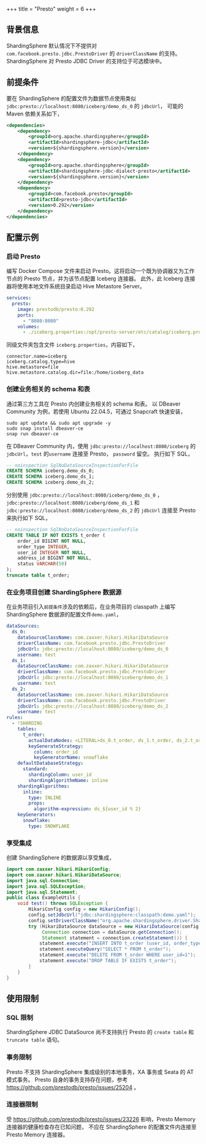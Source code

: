 +++
title = "Presto"
weight = 6
+++

## 背景信息

ShardingSphere 默认情况下不提供对 `com.facebook.presto.jdbc.PrestoDriver` 的 `driverClassName` 的支持。
ShardingSphere 对 Presto JDBC Driver 的支持位于可选模块中。

## 前提条件

要在 ShardingSphere 的配置文件为数据节点使用类似 `jdbc:presto://localhost:8080/iceberg/demo_ds_0` 的 `jdbcUrl`，
可能的 Maven 依赖关系如下，

```xml
<dependencies>
    <dependency>
        <groupId>org.apache.shardingsphere</groupId>
        <artifactId>shardingsphere-jdbc</artifactId>
        <version>${shardingsphere.version}</version>
    </dependency>
    <dependency>
        <groupId>org.apache.shardingsphere</groupId>
        <artifactId>shardingsphere-jdbc-dialect-presto</artifactId>
        <version>${shardingsphere.version}</version>
    </dependency>
    <dependency>
        <groupId>com.facebook.presto</groupId>
        <artifactId>presto-jdbc</artifactId>
        <version>0.292</version>
    </dependency>
</dependencies>
```

## 配置示例

### 启动 Presto

编写 Docker Compose 文件来启动 Presto。这将启动一个既为协调器又为工作节点的 Presto 节点，并为该节点配置 Iceberg 连接器。
此外，此 Iceberg 连接器将使用本地文件系统目录启动 Hive Metastore Server。

```yaml
services:
  presto:
    image: prestodb/presto:0.292
    ports:
      - "8080:8080"
    volumes:
      - ./iceberg.properties:/opt/presto-server/etc/catalog/iceberg.properties
```

同级文件夹包含文件 `iceberg.properties`，内容如下，

```properties
connector.name=iceberg
iceberg.catalog.type=hive
hive.metastore=file
hive.metastore.catalog.dir=file:/home/iceberg_data
```

### 创建业务相关的 schema 和表

通过第三方工具在 Presto 内创建业务相关的 schema 和表。
以 DBeaver Community 为例，若使用 Ubuntu 22.04.5，可通过 Snapcraft 快速安装，

```shell
sudo apt update && sudo apt upgrade -y
sudo snap install dbeaver-ce
snap run dbeaver-ce
```

在 DBeaver Community 内，使用 `jdbc:presto://localhost:8080/iceberg` 的 `jdbcUrl`，`test` 的`username` 连接至 Presto，
`password` 留空。
执行如下 SQL，

```sql
-- noinspection SqlNoDataSourceInspectionForFile
CREATE SCHEMA iceberg.demo_ds_0;
CREATE SCHEMA iceberg.demo_ds_1;
CREATE SCHEMA iceberg.demo_ds_2;
```

分别使用 `jdbc:presto://localhost:8080/iceberg/demo_ds_0` ，
`jdbc:presto://localhost:8080/iceberg/demo_ds_1` 和 `jdbc:presto://localhost:8080/iceberg/demo_ds_2` 的 `jdbcUrl` 连接至 Presto 来执行如下 SQL，

```sql
-- noinspection SqlNoDataSourceInspectionForFile
CREATE TABLE IF NOT EXISTS t_order (
    order_id BIGINT NOT NULL,
    order_type INTEGER,
    user_id INTEGER NOT NULL,
    address_id BIGINT NOT NULL,
    status VARCHAR(50)
);
truncate table t_order;
```

### 在业务项目创建 ShardingSphere 数据源

在业务项目引入`前提条件`涉及的依赖后，在业务项目的 classpath 上编写 ShardingSphere 数据源的配置文件`demo.yaml`，

```yaml
dataSources:
  ds_0:
    dataSourceClassName: com.zaxxer.hikari.HikariDataSource
    driverClassName: com.facebook.presto.jdbc.PrestoDriver
    jdbcUrl: jdbc:presto://localhost:8080/iceberg/demo_ds_0
    username: test
  ds_1:
    dataSourceClassName: com.zaxxer.hikari.HikariDataSource
    driverClassName: com.facebook.presto.jdbc.PrestoDriver
    jdbcUrl: jdbc:presto://localhost:8080/iceberg/demo_ds_1
    username: test
  ds_2:
    dataSourceClassName: com.zaxxer.hikari.HikariDataSource
    driverClassName: com.facebook.presto.jdbc.PrestoDriver
    jdbcUrl: jdbc:presto://localhost:8080/iceberg/demo_ds_2
    username: test
rules:
  - !SHARDING
    tables:
      t_order:
        actualDataNodes: <LITERAL>ds_0.t_order, ds_1.t_order, ds_2.t_order
        keyGenerateStrategy:
          column: order_id
          keyGeneratorName: snowflake
    defaultDatabaseStrategy:
      standard:
        shardingColumn: user_id
        shardingAlgorithmName: inline
    shardingAlgorithms:
      inline:
        type: INLINE
        props:
          algorithm-expression: ds_${user_id % 2}
    keyGenerators:
      snowflake:
        type: SNOWFLAKE
```

### 享受集成

创建 ShardingSphere 的数据源以享受集成，

```java
import com.zaxxer.hikari.HikariConfig;
import com.zaxxer.hikari.HikariDataSource;
import java.sql.Connection;
import java.sql.SQLException;
import java.sql.Statement;
public class ExampleUtils {
    void test() throws SQLException {
        HikariConfig config = new HikariConfig();
        config.setJdbcUrl("jdbc:shardingsphere:classpath:demo.yaml");
        config.setDriverClassName("org.apache.shardingsphere.driver.ShardingSphereDriver");
        try (HikariDataSource dataSource = new HikariDataSource(config);
             Connection connection = dataSource.getConnection();
             Statement statement = connection.createStatement()) {
            statement.execute("INSERT INTO t_order (user_id, order_type, address_id, status) VALUES (1, 1, 1, 'INSERT_TEST')");
            statement.executeQuery("SELECT * FROM t_order");
            statement.execute("DELETE FROM t_order WHERE user_id=1");
            statement.execute("DROP TABLE IF EXISTS t_order");
        }
    }
}
```

## 使用限制

### SQL 限制

ShardingSphere JDBC DataSource 尚不支持执行 Presto 的 `create table` 和 `truncate table` 语句。

### 事务限制

Presto 不支持 ShardingSphere 集成级别的本地事务，XA 事务或 Seata 的 AT 模式事务。
Presto 自身的事务支持存在问题，参考 https://github.com/prestodb/presto/issues/25204 。

### 连接器限制

受 https://github.com/prestodb/presto/issues/23226 影响，Presto Memory 连接器的健康检查存在已知问题，
不应在 ShardingSphere 的配置文件内连接至 Presto Memory 连接器。
